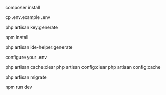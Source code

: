 composer install

cp .env.example .env

php artisan key:generate

npm install

php artisan ide-helper:generate

configure your .env

php artisan cache:clear
php artisan config:clear
php artisan config:cache

php artisan migrate

npm run dev

